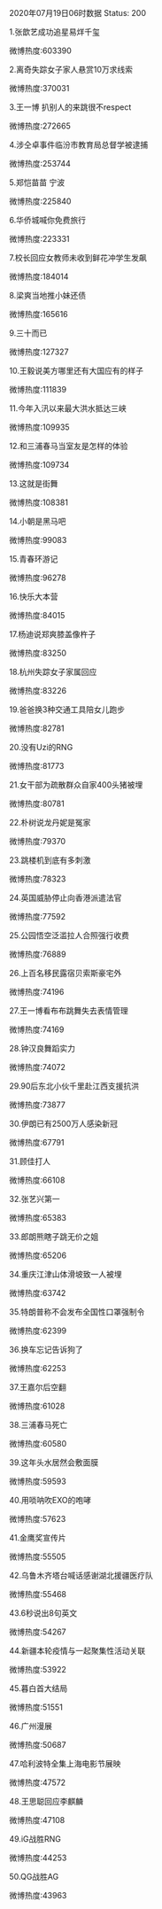 2020年07月19日06时数据
Status: 200

1.张歆艺成功追星易烊千玺

微博热度:603390

2.离奇失踪女子家人悬赏10万求线索

微博热度:370031

3.王一博 扒别人的来跳很不respect

微博热度:272665

4.涉仝卓事件临汾市教育局总督学被逮捕

微博热度:253744

5.郑恺苗苗 宁波

微博热度:225840

6.华侨城喊你免费旅行

微博热度:223331

7.校长回应女教师未收到鲜花冲学生发飙

微博热度:184014

8.梁爽当地推小妹还债

微博热度:165616

9.三十而已

微博热度:127327

10.王毅说美方哪里还有大国应有的样子

微博热度:111839

11.今年入汛以来最大洪水抵达三峡

微博热度:109935

12.和三浦春马当室友是怎样的体验

微博热度:109734

13.这就是街舞

微博热度:108381

14.小朝是黑马吧

微博热度:99083

15.青春环游记

微博热度:96278

16.快乐大本营

微博热度:84015

17.杨迪说郑爽膝盖像杵子

微博热度:83250

18.杭州失踪女子家属回应

微博热度:83226

19.爸爸换3种交通工具陪女儿跑步

微博热度:82781

20.没有Uzi的RNG

微博热度:81773

21.女干部为疏散群众自家400头猪被埋

微博热度:80781

22.朴树说龙丹妮是冤家

微博热度:79370

23.跳楼机到底有多刺激

微博热度:78323

24.英国威胁停止向香港派遣法官

微博热度:77592

25.公园悟空泛滥拉人合照强行收费

微博热度:76889

26.上百名移民露宿贝索斯豪宅外

微博热度:74196

27.王一博看布布跳舞失去表情管理

微博热度:74169

28.钟汉良舞蹈实力

微博热度:74072

29.90后东北小伙千里赴江西支援抗洪

微博热度:73877

30.伊朗已有2500万人感染新冠

微博热度:67791

31.顾佳打人

微博热度:66108

32.张艺兴第一

微博热度:65383

33.郎朗熊瞎子跳无价之姐

微博热度:65206

34.重庆江津山体滑坡致一人被埋

微博热度:63742

35.特朗普称不会发布全国性口罩强制令

微博热度:62399

36.换车忘记告诉狗了

微博热度:62253

37.王嘉尔后空翻

微博热度:61028

38.三浦春马死亡

微博热度:60580

39.这年头水居然会敷面膜

微博热度:59593

40.用唢呐吹EXO的咆哮

微博热度:57623

41.金鹰奖宣传片

微博热度:55505

42.乌鲁木齐塔台喊话感谢湖北援疆医疗队

微博热度:55468

43.6秒说出8句英文

微博热度:54267

44.新疆本轮疫情与一起聚集性活动关联

微博热度:53922

45.暮白首大结局

微博热度:51551

46.广州漫展

微博热度:50687

47.哈利波特全集上海电影节展映

微博热度:47572

48.王思聪回应李麒麟

微博热度:47108

49.iG战胜RNG

微博热度:44253

50.QG战胜AG

微博热度:43963

